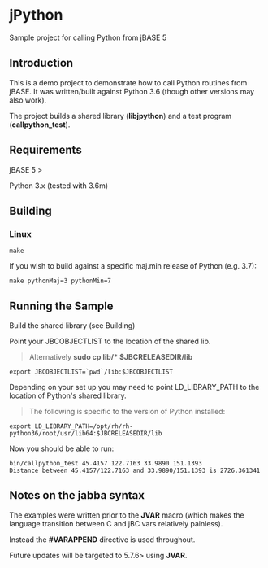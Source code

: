 # jPython
Sample project for calling Python from jBASE 5

## Introduction
This is a demo project to demonstrate how to call Python routines from jBASE.
It was written/built against Python 3.6 (though other versions may also work).

The project builds a shared library (**libjpython**) and a test program (**callpython_test**).

## Requirements
jBASE 5 >

Python 3.x (tested with 3.6m)

## Building

### Linux
```
make
```

If you wish to build against a specific maj.min release of Python (e.g. 3.7):

```
make pythonMaj=3 pythonMin=7
```

## Running the Sample
Build the shared library (see Building)

Point your JBCOBJECTLIST to the location of the shared lib.
>Alternatively **sudo cp lib/\* $JBCRELEASEDIR/lib**
```
export JBCOBJECTLIST=`pwd`/lib:$JBCOBJECTLIST
```
Depending on your set up you may need to point LD_LIBRARY_PATH to the location of Python's shared library.

>The following is specific to the version of Python installed:
```
export LD_LIBRARY_PATH=/opt/rh/rh-python36/root/usr/lib64:$JBCRELEASEDIR/lib
```
Now you should be able to run:

```
bin/callpython_test 45.4157 122.7163 33.9890 151.1393
Distance between 45.4157/122.7163 and 33.9890/151.1393 is 2726.361341
```

## Notes on the jabba syntax
The examples were written prior to the **JVAR** macro (which makes the
language transition between C and jBC vars relatively painless).

Instead the **\#VARAPPEND** directive is used throughout.

Future updates will be targeted to 5.7.6> using **JVAR**.

